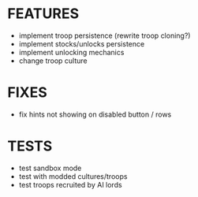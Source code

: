 # FEATURES

- implement troop persistence (rewrite troop cloning?)
- implement stocks/unlocks persistence
- implement unlocking mechanics
- change troop culture

# FIXES

- fix hints not showing on disabled button / rows

# TESTS

- test sandbox mode
- test with modded cultures/troops
- test troops recruited by AI lords